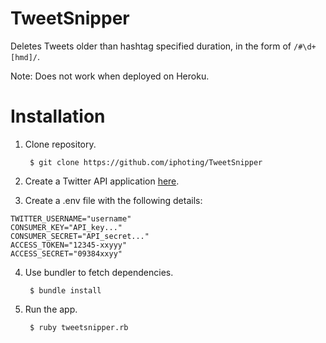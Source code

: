 # TweetSnipper

Deletes Tweets older than hashtag specified duration, in the form of `/#\d+[hmd]/`.

Note: Does not work when deployed on Heroku.

# Installation

1. Clone repository.

		$ git clone https://github.com/iphoting/TweetSnipper

2. Create a Twitter API application [here](https://apps.twitter.com/app/new).

3. Create a .env file with the following details:

```
TWITTER_USERNAME="username"
CONSUMER_KEY="API_key..."
CONSUMER_SECRET="API_secret..."
ACCESS_TOKEN="12345-xxyyy"
ACCESS_SECRET="09384xxyy"
```

4. Use bundler to fetch dependencies.

		$ bundle install

5. Run the app.

		$ ruby tweetsnipper.rb
